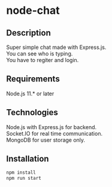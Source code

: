 # node-chat 

## Description
Super simple chat made with Express.js.  
You can see who is typing.  
You have to regiter and login.  

## Requirements
Node.js 11.* or later

## Technologies
Node.js with Express.js for backend.  
Socket.IO for real time communication.  
MongoDB for user storage only.  

## Installation
``` bash
npm install
npm run start
```